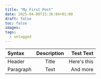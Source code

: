 ```yaml
---
title: "My First Post"
date: 2025-04-08T15:36:04+01:00
draft: false
toc: false
images:
tags:
  - untagged
---
```


| Syntax      | Description | Test Text     |
| :---        |    :----:   |          ---: |
| Header      | Title       | Here's this   |
| Paragraph   | Text        | And more      |
